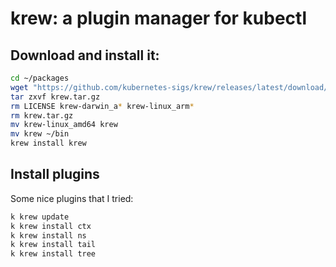 # krew: a plugin manager for kubectl

## Download and install it:

```sh
cd ~/packages
wget "https://github.com/kubernetes-sigs/krew/releases/latest/download/krew.tar.gz"
tar zxvf krew.tar.gz
rm LICENSE krew-darwin_a* krew-linux_arm*
rm krew.tar.gz
mv krew-linux_amd64 krew
mv krew ~/bin
krew install krew
```

## Install plugins

Some nice plugins that I tried:

```sh
k krew update
k krew install ctx
k krew install ns
k krew install tail
k krew install tree
```
